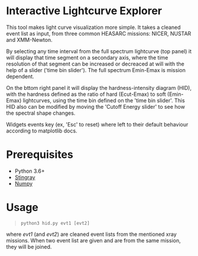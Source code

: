 # Interactive Lightcurve Explorer

This tool makes light curve visualization more simple. 
It takes a cleaned event list as input, from three common HEASARC missions: NICER, NUSTAR and XMM-Newton.

By selecting any time interval from the full spectrum lightcurve (top panel) it will display that time segment on a secondary axis, 
where the time resolution of that segment can be increased or decreaced at will with the help of a slider ('time bin slider').
The full spectrum Emin-Emax is mission dependent.

On the bttom right panel it will display the hardness-intensity diagram (HID), with the hardness defined as the ratio of hard (Ecut-Emax) to soft (Emin-Emax)
lightcurves, using the time bin defined on the 'time bin slider'. This HID also can be modified by moving the 'Cutoff Energy slider' to see how the spectral shape changes.

Widgets events key (ex, 'Esc' to reset) where left to their default behaviour according to matplotlib docs.

# Prerequisites
- Python 3.6+
- [Stingray](https://docs.stingray.science/install.html) 
- [Numpy](https://numpy.org/doc/stable/)

# Usage
> `python3 hid.py evt1 [evt2]`

where *evt1* (and *evt2*) are cleaned event lists from the mentioned xray missions.
When two event list are given and are from the same mission, they will be joined.
